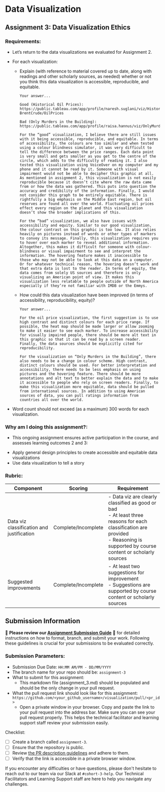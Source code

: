 # Data Visualization

## Assignment 3: Data Visualization Ethics

### Requirements:
- Let’s return to the data visualizations we evaluated for Assignment 2.  
- For each visualization: 
    - Explain (with reference to material covered up to date, along with readings and other scholarly sources, as needed) whether or not you think this data visualization is accessible, reproducible, and equitable. 
        ```
        Your answer...

        Good (Historical Oil Prices):
        https://public.tableau.com/app/profile/naresh.suglani/viz/HistoricalOilPrices-BrentCrude/OilPrices
        
        Bad (Only Murders in the Building):
        https://public.tableau.com/app/profile/raisa.hannus/viz/OnlyMurdersintheBuildingDataPlusTV/OnlyMurdersInTheBuilding
        
        For the “good” visualization, I believe there are still issues with it being accessible, reproducible, and equitable. In terms of accessibility, the colours are too similar and when tested using a colour blindness simulator, it was very difficult to tell the difference between the price ranges. Each data point is very small and gets smaller as you get to the centre of the circle, which adds to the difficulty of reading it. I also tested this visualization using VoiceOver on my computer and my phone and it cannot be read by it. Someone with visual impairment would not be able to decipher this graphic at all. As mentioned in assignment 2, this visualization is not easily reproducible because it doesn’t cite where the raw data came from or how the data was gathered. This puts into question the accuracy and credibility of the information. Finally, I would not consider this graph to be entirely equitable. There is rightfully a big emphasis on the Middle East region, but oil reserves are found all over the world. Fluctuating oil prices effect every region on the planet and this visualization doesn’t show the broader implications of this. 
        
        For the “bad” visualization, we also have issues with accessibility and equity. Similar to our good visualization, the colour contrast on this graphic is too low. It also relies heavily on pictures instead of words or other types of markers to convey its message. Finally, this visualization requires you to hover over each marker to reveal additional information. Altogether, this makes it difficult for someone with colour-blindness or visual impairment to see and interpret the information. The hovering feature makes it inaccessible to those who may not be able to look at this data on a computer. Or for whatever technical reason, the hovering doesn’t work and that extra data is lost to the reader. In terms of equity, the data comes from solely US sources and therefore is only visualizing an American point of view. It makes this visualization less relatable to people outside of North America especially if they’re not familiar with IMDB or the Emmys.

        ```
    - How could this data visualization have been improved (in terms of accessibility, reproducibility, equity)?  
        ```
        Your answer...

        For the oil price visualization, the first suggestion is to use high contrast and distinct colours for each price range. If possible, the heat map should be made larger or allow zooming to make it easier to see each marker. To increase accessibility for visually impaired people, there should be more alt text in this graphic so that it can be read by a screen reader. Finally, the data sources should be explicitly cited for reproducibility.
        
        For the visualization on “Only Murders in the Building”, there also needs to be a change in colour scheme. High contrast, distinct colours should be used. For better interpretation and accessibility, there needs to be less emphasis on using pictures and the hovering feature. There should be more annotations and alt text to better explain the data and to make it accessible to people who rely on screen readers. Finally, to make this visualization more equitable, data should be pulled from international sources. In addition to using American sources of data, you can pull ratings information from countries all over the world.

        ```

- Word count should not exceed (as a maximum) 300 words for each visualization. 

### Why am I doing this assignment?:
- This ongoing assignment ensures active participation in the course, and assesses learning outcomes 2 and 3:  
* Apply general design principles to create accessible and equitable data visualizations
* Use data visualization to tell a story

### Rubric:
| Component               | Scoring   | Requirement                                                 |
|-------------------------|-----------|-------------------------------------------------------------|
| Data viz classification and justification | Complete/Incomplete | - Data viz are clearly classified as good or bad<br />- At least three reasons for each classification are provided<br />- Reasoning is supported by course content or scholarly sources |
| Suggested improvements  | Complete/Incomplete | - At least two suggestions for improvement<br />- Suggestions are supported by course content or scholarly sources |

## Submission Information

🚨 **Please review our [Assignment Submission Guide](https://github.com/UofT-DSI/onboarding/blob/main/onboarding_documents/submissions.md)** 🚨 for detailed instructions on how to format, branch, and submit your work. Following these guidelines is crucial for your submissions to be evaluated correctly.

### Submission Parameters:
* Submission Due Date: `HH:MM AM/PM - DD/MM/YYYY`
* The branch name for your repo should be: `assignment-3`
* What to submit for this assignment:
    * This markdown file (assignment_3.md) should be populated and should be the only change in your pull request.
* What the pull request link should look like for this assignment: `https://github.com/<your_github_username>/visualization/pull/<pr_id>`
    * Open a private window in your browser. Copy and paste the link to your pull request into the address bar. Make sure you can see your pull request properly. This helps the technical facilitator and learning support staff review your submission easily.

Checklist:
- [ ] Create a branch called `assignment-3`.
- [ ] Ensure that the repository is public.
- [ ] Review [the PR description guidelines](https://github.com/UofT-DSI/onboarding/blob/main/onboarding_documents/submissions.md#guidelines-for-pull-request-descriptions) and adhere to them.
- [ ] Verify that the link is accessible in a private browser window.

If you encounter any difficulties or have questions, please don't hesitate to reach out to our team via our Slack at `#cohort-3-help`. Our Technical Facilitators and Learning Support staff are here to help you navigate any challenges.
